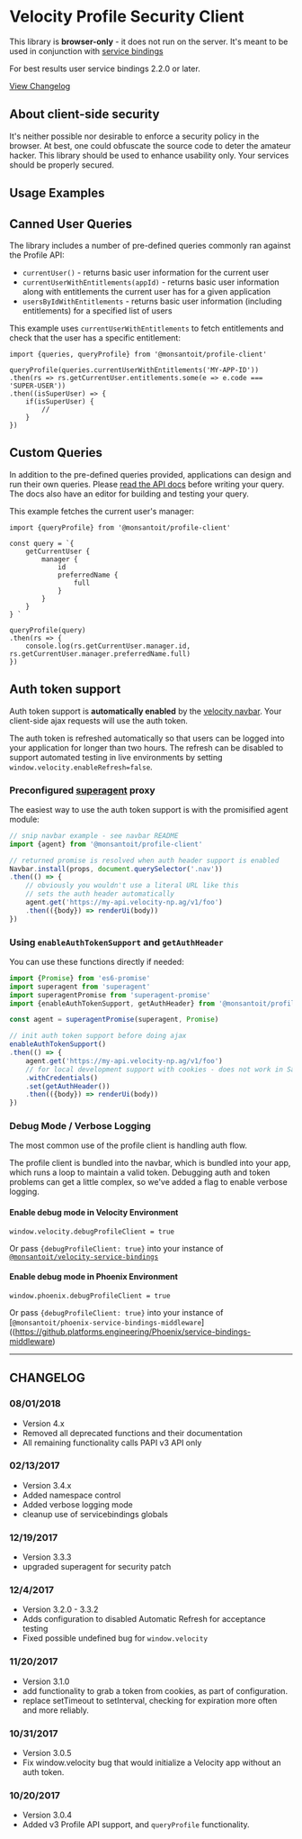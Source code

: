 # Velocity Profile Security Client

This library is **browser-only** - it does not run on the server.  It's meant to be used in conjunction with
[service bindings](https://github.platforms.engineering/Velocity/service-bindings)

For best results user service bindings 2.2.0 or later.

[View Changelog](#changelog)


## About client-side security

It's neither possible nor desirable to enforce a security policy in the browser.  At best, one could obfuscate the source code to deter
the amateur hacker.  This library should be used to enhance usability only.  Your services should be properly secured.

## Usage Examples

## Canned User Queries

The library includes a number of pre-defined queries commonly ran against the Profile API:

* `currentUser()` - returns basic user information for the current user
* `currentUserWithEntitlements(appId)` - returns basic user information along with entitlements the current user has for a given application
* `usersByIdWithEntitlements` - returns basic user information (including entitlements) for a specified list of users

This example uses `currentUserWithEntitlements` to fetch entitlements and check that the user has a specific entitlement:

```ecmascript 6
import {queries, queryProfile} from '@monsantoit/profile-client'

queryProfile(queries.currentUserWithEntitlements('MY-APP-ID'))
.then(rs => rs.getCurrentUser.entitlements.some(e => e.code === 'SUPER-USER'))
.then((isSuperUser) => {
    if(isSuperUser) {
        //
    }
})
```

## Custom Queries

In addition to the pre-defined queries provided, applications can design and run their own queries.  Please [read the API docs](https://profile.velocity-np.ag/v3/docs/) before writing your query.  The docs also have an editor for building and testing your query.

This example fetches the current user's manager:

```ecmascript 6
import {queryProfile} from '@monsantoit/profile-client'

const query = `{
    getCurrentUser {
        manager {
            id
            preferredName {
                full
            }
        }
    }
} `

queryProfile(query)
.then(rs => {
    console.log(rs.getCurrentUser.manager.id, rs.getCurrentUser.manager.preferredName.full)
})

```

## Auth token support

Auth token support is **automatically enabled** by the [velocity navbar](https://github.com/MonsantoCo/velocity-navbar).  Your client-side
ajax requests will use the auth token.

The auth token is refreshed automatically so that users can be logged into your application for longer than two hours. The refresh can be disabled to support automated testing in live environments by setting `window.velocity.enableRefresh=false`.

### Preconfigured [superagent](https://github.com/visionmedia/superagent) proxy

The easiest way to use the auth token support is with the promisified agent module:

``` javascript
// snip navbar example - see navbar README
import {agent} from '@monsantoit/profile-client'

// returned promise is resolved when auth header support is enabled
Navbar.install(props, document.querySelector('.nav'))
.then(() => {
    // obviously you wouldn't use a literal URL like this
    // sets the auth header automatically
    agent.get('https://my-api.velocity-np.ag/v1/foo')
    .then(({body}) => renderUi(body))
})
```

### Using `enableAuthTokenSupport` and `getAuthHeader`

You can use these functions directly if needed:

``` javascript
import {Promise} from 'es6-promise'
import superagent from 'superagent'
import superagentPromise from 'superagent-promise'
import {enableAuthTokenSupport, getAuthHeader} from '@monsantoit/profile-client'

const agent = superagentPromise(superagent, Promise)

// init auth token support before doing ajax
enableAuthTokenSupport()
.then(() => {
    agent.get('https://my-api.velocity-np.ag/v1/foo')
    // for local development support with cookies - does not work in Safari
    .withCredentials()
    .set(getAuthHeader())
    .then(({body}) => renderUi(body))
})
```

### Debug Mode / Verbose Logging
The most common use of the profile client is handling auth flow.

The profile client is bundled into the navbar, which is bundled into your app, which runs a loop to maintain a valid token. Debugging auth and token problems can get a little complex, so we've added a flag to enable verbose logging.

#### Enable debug mode in Velocity Environment
```
window.velocity.debugProfileClient = true
```

Or pass `{debugProfileClient: true}` into your instance of [`@monsantoit/velocity-service-bindings`](https://github.platforms.engineering/Velocity/service-bindings/)

#### Enable debug mode in Phoenix Environment
```
window.phoenix.debugProfileClient = true
```

Or pass `{debugProfileClient: true}` into your instance of [`@monsantoit/phoenix-service-bindings-middleware`]((https://github.platforms.engineering/Phoenix/service-bindings-middleware)


---

## CHANGELOG

### 08/01/2018
- Version 4.x
- Removed all deprecated functions and their documentation
- All remaining functionality calls PAPI v3 API only

### 02/13/2017
- Version 3.4.x
- Added namespace control
- Added verbose logging mode
- cleanup use of servicebindings globals

### 12/19/2017
- Version 3.3.3
- upgraded superagent for security patch

### 12/4/2017
- Version 3.2.0 - 3.3.2
- Adds configuration to disabled Automatic Refresh for acceptance testing
- Fixed possible undefined bug for `window.velocity`

### 11/20/2017
- Version 3.1.0
- add functionality to grab a token from cookies, as part of configuration.
- replace setTimeout to setInterval, checking for expiration more often and more reliably.

### 10/31/2017
- Version 3.0.5
- Fix window.velocity bug that would initialize a Velocity app without an auth token.

### 10/20/2017
- Version 3.0.4
- Added v3 Profile API support, and `queryProfile` functionality.

